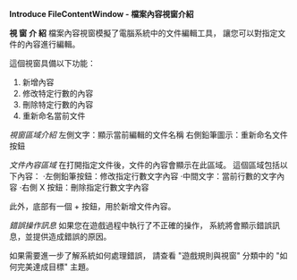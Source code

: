 **Introduce FileContentWindow - 檔案內容視窗介紹**

**視 窗 介 紹**
檔案內容視窗模擬了電腦系統中的文件編輯工具，
讓您可以對指定文件的內容進行編輯。

這個視窗具備以下功能：
1. 新增內容
2. 修改特定行數的內容
3. 刪除特定行數的內容
4. 重新命名當前文件

*視窗區域介紹*
左側文字：顯示當前編輯的文件名稱
右側鉛筆圖示：重新命名文件按鈕

*文件內容區域*
在打開指定文件後，文件的內容會顯示在此區域。
這個區域包括以下內容：
·左側鉛筆按鈕：修改指定行數文字內容
·中間文字：當前行數的文字內容
·右側 X 按鈕：刪除指定行數文字內容

此外，底部有一個 + 按鈕，用於新增文件內容。


*錯誤操作訊息*
如果您在遊戲過程中執行了不正確的操作，
系統將會顯示錯誤訊息，並提供造成錯誤的原因。

如果需要進一步了解系統如何處理錯誤，
請查看 "遊戲規則與視窗" 分類中的 "如何完美達成目標" 主題。
